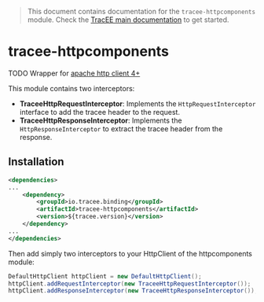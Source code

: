> This document contains documentation for the `tracee-httpcomponents` module.  Check the [TracEE main documentation](/README.md) to get started.

# tracee-httpcomponents

TODO Wrapper for [apache http client 4+](http://hc.apache.org/httpcomponents-client-ga/)

This module contains two interceptors:
* __TraceeHttpRequestInterceptor__: Implements the `HttpRequestInterceptor` interface to add the tracee header to the request.
* __TraceeHttpResponseInterceptor__: Implements the `HttpResponseInterceptor` to extract the tracee header from the response.
 

## Installation

```xml
<dependencies>
...
    <dependency>
        <groupId>io.tracee.binding</groupId>
   		<artifactId>tracee-httpcomponents</artifactId>
        <version>${tracee.version}</version>
    </dependency>
...
</dependencies>
```

Then add simply two interceptors to your HttpClient of the httpcomponents module:

```java
DefaultHttpClient httpClient = new DefaultHttpClient();
httpClient.addRequestInterceptor(new TraceeHttpRequestInterceptor());
httpClient.addResponseInterceptor(new TraceeHttpResponseInterceptor());
```
